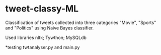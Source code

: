 # tweet-classy-ML

Classification of tweets collected into three categories "Movie",  "Sports" and "Politics" using Naive Bayes classifier.

Used libraries nltk; Tywthon; MySQLdb

*testing twtanalyser.py and main.py
